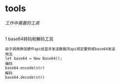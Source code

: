 # tools
###### 工作中需要的工具

1 base64转码和解码工具

 	由于调用微信硬件api给蓝牙发送数据流api规定要转成base64发送
	用法 
	let base64 = New Base64();
	编码
	base64.encode(str)
	解码
	base64.decode(str)
